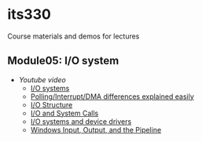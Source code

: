 # its330
Course materials and demos for lectures


## Module05: I/O system

* _Youtube video_
  * [I/O systems](https://youtu.be/DYGrqNBWymw)
  * [Polling/Interrupt/DMA differences explained easily](https://youtu.be/LNPBr3WvuNg)
  * [I/O Structure](https://youtu.be/F18RiREDkwE)
  * [I/O and System Calls](https://youtu.be/ReRj0Ww0TU4)
  * [I/O systems and device drivers](https://youtu.be/Z0GVUkUGGao)
  * [Windows Input, Output, and the Pipeline](https://youtu.be/pPCAfLOmwsI)
